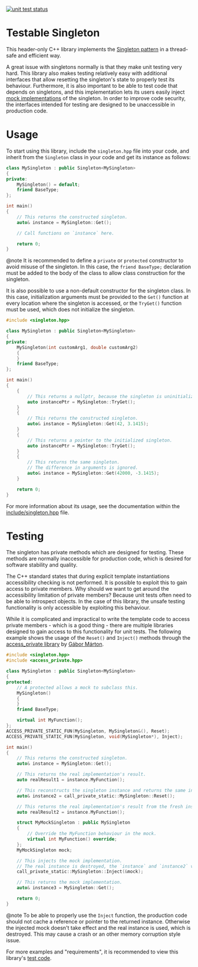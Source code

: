 [![unit test status](https://github.com/Sp3EdeR/testable_singleton/actions/workflows/Tests.yml/badge.svg?branch=main)](https://github.com/Sp3EdeR/testable_singleton/actions/workflows/Tests.yml?query=branch%3Amain)

# Testable Singleton
This header-only C++ library implements the [Singleton pattern](https://en.wikipedia.org/wiki/Singleton_pattern) in a thread-safe and efficient way.

A great issue with singletons normally is that they make unit testing very hard. This library also makes testing relatively easy with additional interfaces that allow resetting the singleton's state to properly test its behaviour. Furthermore, it is also important to be able to test code that depends on singletons, and this implementation lets its users easily inject [mock implementations](https://en.wikipedia.org/wiki/Mock_object) of the singleton. In order to improve code security, the interfaces intended for testing are designed to be unaccessible in production code.

# Usage

To start using this library, include the `singleton.hpp` file into your code, and inherit from the `Singleton` class in your code and get its instance as follows:

```cpp
class MySingleton : public Singleton<MySingleton>
{
private:
    MySingleton() = default;
    friend BaseType;
};

int main()
{
    // This returns the constructed singleton.
    auto& instance = MySingleton::Get();

    // Call functions on `instance` here.

    return 0;
}
```

@note It is recommended to define a `private` or `protected` constructor to avoid misuse of the singleton. In this case, the `friend BaseType;` declaration must be added to the body of the class to allow class construction for the singleton.

It is also possible to use a non-default constructor for the singleton class. In this case, initialization arguments must be provided to the `Get()` function at every location where the singleton is accessed, or the `TryGet()` function must be used, which does not initialize the singleton.

```cpp
#include <singleton.hpp>

class MySingleton : public Singleton<MySingleton>
{
private:
    MySingleton(int customArg1, double customArg2)
    {
    }
    friend BaseType;
};

int main()
{
    {
        // This returns a nullptr, because the singleton is uninitialized.
        auto instancePtr = MySingleton::TryGet();
    }
    {
        // This returns the constructed singleton.
        auto& instance = MySingleton::Get(42, 3.1415);
    }
    {
        // This returns a pointer to the initialized singleton.
        auto instancePtr = MySingleton::TryGet();
    }
    {
        // This returns the same singleton.
        // The difference in arguments is ignored.
        auto& instance = MySingleton::Get(42000, -3.1415);
    }

    return 0;
}
```

For more information about its usage, see the documentation within the [include/singleton.hpp](blob/main/include/singleton.hpp) file.

# Testing

The singleton has private methods which are designed for testing. These methods are normally inaccessible for production code, which is desired for software stability and quality.

The C++ standard states that during explicit template instantiations accessibility checking is not performed. It is possible to exploit this to gain access to private members. Why should we want to get around the accessibility limitation of private members? Because unit tests often need to be able to introspect objects. In the case of this library, the unsafe testing functionality is only accessible by exploiting this behaviour.

While it is complicated and impractical to write the template code to access private members - which is a good thing - there are multiple libraries designed to gain access to this functionality for unit tests. The following example shows the usage of the `Reset()` and `Inject()` methods through the [access_private library](https://github.com/martong/access_private/) by [Gábor Márton](https://github.com/martong).

```cpp
#include <singleton.hpp>
#include <access_private.hpp>

class MySingleton : public Singleton<MySingleton>
{
protected:
    // A protected allows a mock to subclass this.
    MySingleton()
    {
    }
    friend BaseType;

    virtual int MyFunction();
};
ACCESS_PRIVATE_STATIC_FUN(MySingleton, MySingleton&(), Reset);
ACCESS_PRIVATE_STATIC_FUN(MySingleton, void(MySingleton*), Inject);

int main()
{
    // This returns the constructed singleton.
    auto& instance = MySingleton::Get();

    // This returns the real implementation's result.
    auto realResult1 = instance.MyFunction();

    // This reconstructs the singleton instance and returns the same instance as earlier.
    auto& instance2 = call_private_static::MySingleton::Reset();

    // This returns the real implementation's result from the fresh instance.
    auto realResult2 = instance.MyFunction();

    struct MyMockSingleton : public MySingleton
    {
        // Override the MyFunction behaviour in the mock.
        virtual int MyFunction() override;
    };
    MyMockSingleton mock;

    // This injects the mock implementation.
    // The real instance is destroyed, the `instance` and `instance2` variables are invalidated.
    call_private_static::MySingleton::Inject(&mock);

    // This returns the mock implementation.
    auto& instance3 = MySingleton::Get();

    return 0;
}
```

@note To be able to properly use the `Inject` function, the production code should not cache a reference or pointer to the returned instance. Otherwise the injected mock doesn't take effect and the real instance is used, which is destroyed. This may cause a crash or an other memory corruption style issue.

For more examples and "requirements", it is recommended to view this library's [test code](blob/main/test/unit/singleton_test.cpp).
